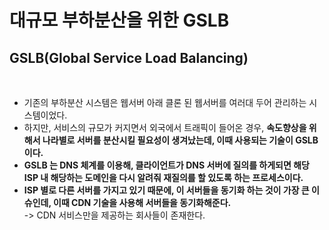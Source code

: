 # 대규모 부하분산을 위한 GSLB

## GSLB(Global Service Load Balancing)

<figure><img src="../../../../../.gitbook/assets/스크린샷 2024-01-14 09.50.02.png" alt=""><figcaption></figcaption></figure>

* 기존의 부하분산 시스템은 웹서버 아래 클론 된 웹서버를 여러대 두어 관리하는 시스템이었다.&#x20;
* 하지만, 서비스의 규모가 커지면서 외국에서 트래픽이 들어온 경우, **속도향상을 위해서 나라별로 서버를 분산시킬 필요성이 생겨났는데, 이때 사용되는 기술이 GSLB 이다.**&#x20;
* **GSLB 는 DNS 체계를 이용해, 클라이언트가 DNS 서버에 질의를 하게되면 해당 ISP 내 해당하는 도메인을 다시 알려줘 재질의를 할 있도록 하는 프로세스이다.**&#x20;
* **ISP 별로 다른 서버를 가지고 있기 때문에, 이 서버들을 동기화 하는 것이 가장 큰 이슈인데, 이때 CDN 기술을 사용해 서버들을 동기화해준다.** \
  \-> CDN 서비스만을 제공하는 회사들이 존재한다.&#x20;

<figure><img src="../../../../../.gitbook/assets/스크린샷 2024-01-14 09.55.06.png" alt=""><figcaption></figcaption></figure>
